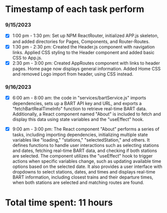 # Timestamp of each task perform

### 9/15/2023

- [x] 1:00 pm - 1:30 pm: Set up NPM ReactRouter, initialized APP.js skeleton, and added directories for Pages, Components, and Router-Routes.
- [x] 1:30 pm - 2:30 pm: Created the Header.js component with navigation links. Applied CSS styling to the Header component and added basic CSS to App.js.
- [x] 2:30 pm - 3:00 pm: Created AppRoutes component with links to header pages. Home page now displays general information. Added Home CSS and removed Logo import from header, using CSS instead.

### 9/16/2023

- [x] 6:00 am - 8:00 am: the code in "services/bartService.js" imports dependencies, sets up a BART API key and URL, and exports a "fetchBartRealTimeInfo" function to retrieve real-time BART data. Additionally, a React component named "About" is included to fetch and display this data using state variables and the "useEffect" hook.

- [x] 9:00 am - 3:00 pm: The React component "About" performs a series of tasks, including importing dependencies, initializing multiple state variables like "loading," "stations," "selectedStation," and others. It defines functions to handle user interactions such as selecting stations and dates, fetching real-time BART data, and checking if both stations are selected. The component utilizes the "useEffect" hook to trigger actions when specific variables change, such as updating available time options based on the selected date. It also provides a user interface with dropdowns to select stations, dates, and times and displays real-time BART information, including closest trains and their departure times, when both stations are selected and matching routes are found.

# Total time spent: 11 hours